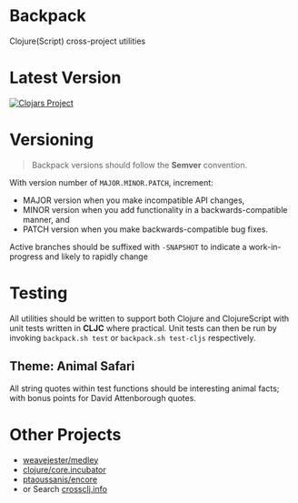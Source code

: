 # Backpack
Clojure(Script) cross-project utilities

# Latest Version

[![Clojars Project](https://img.shields.io/clojars/v/io.jesi/backpack.svg)](https://clojars.org/io.jesi/backpack)

# Versioning

> Backpack versions should follow the **Semver** convention.

With version number of `MAJOR.MINOR.PATCH`, increment:

* MAJOR version when you make incompatible API changes,
* MINOR version when you add functionality in a backwards-compatible manner, and
* PATCH version when you make backwards-compatible bug fixes.

Active branches should be suffixed with `-SNAPSHOT` to indicate a work-in-progress and likely to rapidly change

# Testing

All utilities should be written to support both Clojure and ClojureScript with unit tests written in **CLJC** where practical.
 Unit tests can then be run by invoking `backpack.sh test` or `backpack.sh test-cljs` respectively.

## Theme: Animal Safari

All string quotes within test functions should be interesting animal facts; with bonus points for David Attenborough quotes.

# Other Projects

* [weavejester/medley](https://github.com/weavejester/medley)
* [clojure/core.incubator](https://github.com/clojure/core.incubator)
* [ptaoussanis/encore](https://github.com/ptaoussanis/encore)
* or Search [crossclj.info](https://crossclj.info/)
